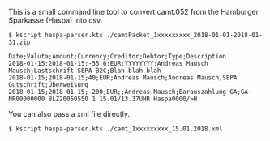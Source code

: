 This is a small command line tool to convert camt.052 from the Hamburger Sparkasse (Haspa) into csv.

```
$ kscript haspa-parser.kts ./camtPacket_1xxxxxxxxx_2018-01-01-2018-01-31.zip

Date;Valuta;Amount;Currency;Creditor;Debtor;Type;Description
2018-01-15;2018-01-15;-55.6;EUR;YYYYYYYY;Andreas Mausch Mausch;Lastschrift SEPA B2C;Blah blah blah
2018-01-15;2018-01-15;40;EUR;Andreas Mausch;Andreas Mausch;SEPA Gutschrift;Überweisung
2018-01-15;2018-01-15;-200;EUR;;Andreas Mausch;Barauszahlung GA;GA-NR00000000 BLZ20050550 1 15.01/13.37UHR Haspa0000/>H
```

You can also pass a xml file directly.

```
$ kscript haspa-parser.kts ./camt_1xxxxxxxxx_15.01.2018.xml
```
